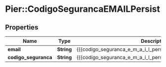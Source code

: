 # Pier::CodigoSegurancaEMAILPersist

## Properties
Name | Type | Description | Notes
------------ | ------------- | ------------- | -------------
**email** | **String** | {{{codigo_seguranca_e_m_a_i_l_persist_email_value}}} | [optional] 
**codigo_seguranca** | **String** | {{{codigo_seguranca_e_m_a_i_l_persist_codigo_seguranca_value}}} | [optional] 



